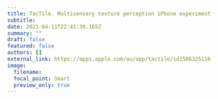```yaml
---
title: TacTile. Multisensory texture perception iPhone experiment
subtitle:
date: 2021-04-11T22:41:39.165Z
summary: ""
draft: false
featured: false
authors: []
external_link: https://apps.apple.com/au/app/tactile/id1506325116
image:
  filename:
  focal_point: Smart
  preview_only: true
---
```

